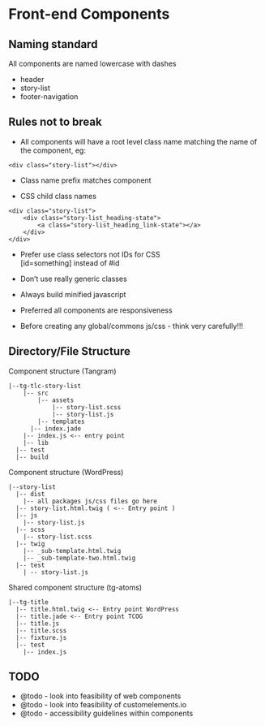 # Front-end Components

## Naming standard ##
All components are named lowercase with dashes  
* header  
* story-list  
* footer-navigation

## Rules not to break ##
* All components will have a root level class name matching the name of the component, eg:  
```
<div class="story-list"></div>
```

* Class name prefix matches component  

* CSS child class names  
```
<div class="story-list">
	<div class="story-list_heading-state">
		<a class="story-list_heading_link-state"></a>
	</div>
</div>
```

* Prefer use class selectors not IDs for CSS  
[id=something] instead of #id

* Don’t use really generic classes

* Always build minified javascript

* Preferred all components are responsiveness

* Before creating any global/commons js/css - think very carefully!!!

## Directory/File Structure ##

Component structure (Tangram)
```
|--tg-tlc-story-list  
    |-- src  
        |-- assets  
            |-- story-list.scss  
            |-- story-list.js  
        |-- templates  
      |-- index.jade  
    |-- index.js <-- entry point  
    |-- lib  
  |-- test  
  |-- build  
```

Component structure (WordPress)
```
|--story-list
  |-- dist
    |-- all packages js/css files go here
  |-- story-list.html.twig ( <-- Entry point )
  |-- js
    |-- story-list.js
  |-- scss
    |-- story-list.scss
  |-- twig
  	|-- _sub-template.html.twig
    |-- _sub-template-two.html.twig 
  |-- test
    | -- story-list.js
```

Shared component structure (tg-atoms)
```
|--tg-title
  |-- title.html.twig <-- Entry point WordPress
  |-- title.jade <-- Entry point TCOG
  |-- title.js
  |-- title.scss
  |-- fixture.js
  |-- test
    |-- index.js
```
  
## TODO ##
* @todo - look into feasibility of web components
* @todo - look into feasibility of customelements.io
* @todo - accessibility guidelines within components
